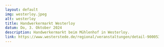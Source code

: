 ```yaml
---
layout: default
img: westerloy.jpeg
alt: westerloy
title: Handwerkermarkt Westerloy
datum: Do, 3. Oktober 2024
description: Handwerkermarkt beim Mühlenhof in Westerloy.
link: https://www.westerstede.de/regional/veranstaltungen/detail-900053585-37280.html
---
```


